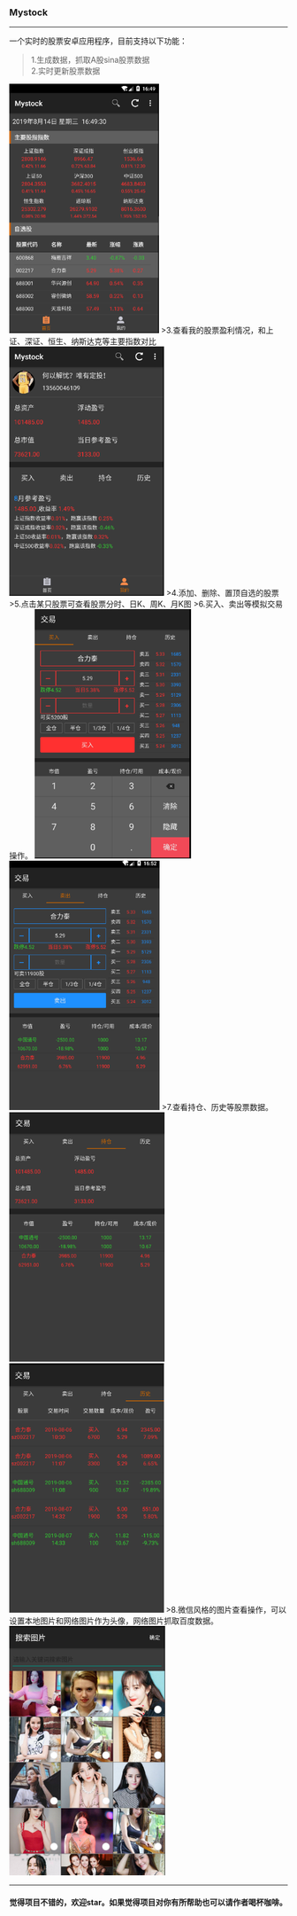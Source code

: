 ### Mystock
* * *
一个实时的股票安卓应用程序，目前支持以下功能：  
>1.生成数据，抓取A股sina股票数据  
>2.实时更新股票数据  
<img src="https://github.com/ChandlerZeng/MyStock/blob/master/images/index.PNG" height="450">  
>3.查看我的股票盈利情况，和上证、深证、恒生、纳斯达克等主要指数对比  
<img src="https://github.com/ChandlerZeng/MyStock/blob/master/images/my.PNG" height="450">  
>4.添加、删除、置顶自选的股票  
>5.点击某只股票可查看股票分时、日K、周K、月K图  
>6.买入、卖出等模拟交易操作。  
<img src="https://github.com/ChandlerZeng/MyStock/blob/master/images/buy.PNG" height="450"><img src="https://github.com/ChandlerZeng/MyStock/blob/master/images/sell.PNG" height="450">  
>7.查看持仓、历史等股票数据。  
<img src="https://github.com/ChandlerZeng/MyStock/blob/master/images/hold.PNG" height="450"> <img src="https://github.com/ChandlerZeng/MyStock/blob/master/images/history.PNG" height="450">  
>8.微信风格的图片查看操作，可以设置本地图片和网络图片作为头像，网络图片抓取百度数据。  
<img src="https://github.com/ChandlerZeng/MyStock/blob/master/images/photo.PNG" height="450">  

* * *

#### 觉得项目不错的，欢迎star。如果觉得项目对你有所帮助也可以请作者喝杯咖啡。
